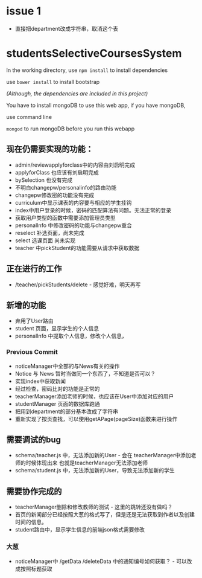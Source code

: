 # issue 1
* 直接把department改成字符串，取消这个表

# studentsSelectiveCoursesSystem

In the working directory, use
`npm install`
to install dependencies

use 
`bower install` 
to install bootstrap

*(Although, the dependencies are included in this project)*

You have to install mongoDB to use this web app, if you have mongoDB, 

use command line

`mongod`
to run mongoDB before you run this webapp

## 现在仍需要实现的功能：

* admin/reviewapplyforclass中的内容由刘启明完成
* applyforClass 也应该有刘启明完成
* bySelection 也没有完成
* 不明白changepw/personalinfo的路由功能
* changepw修改密的功能没有完成
* curriculum中显示课表的内容要与相应的学生挂钩
* index中用户登录的时候，密码的匹配算法有问题。无法正常的登录
* 获取用户类型的函数中需要添加管理员类型
* personalInfo 中修改密码的功能与changepw重合
* reselect 补选页面，尚未完成
* select 选课页面 尚未实现
* teacher 中pickStudent的功能需要从请求中获取数据


## 正在进行的工作
* /teacher/pickStudents/delete - 感觉好难，明天再写


## 新增的功能
* 弃用了User路由
* student 页面，显示学生的个人信息
* personalInfo 中提取个人信息，修改个人信息，

### Previous Commit
* noticeManager中全部的与News有关的操作
* Notice 与 News 暂时当做同一个东西了，不知道是否可以？
* 实现index中获取新闻
* 经过检查，密码比对的功能是正常的
* teacherManager添加老师的时候，也应该在User中添加对应的用户
* studentManager 页面的数据库跑通
* 把用到department的部分基本改成了字符串
* 重新实现了按页查找，可以使用getAPage(pageSize)函数来进行操作



## 需要调试的bug

* schema/teacher.js 中，无法添加新的User - 会在 teacherManager中添加老师的时候体现出来 也就是teacherManager无法添加老师
* schema/student.js 中，无法添加新的User，导致无法添加新的学生



## 需要协作完成的
* teacherManager删除和修改教师的测试 - 这里的跳转还没有做吗？
* 首页的新闻部分已经按照大葱的格式写了，但是还是无法获取到作者以及创建时间的信息。
* student路由中，显示学生信息的前端json格式需要修改
### 大葱
* noticeManager中 /getData /deleteData 中的通知编号如何获取？ - 可以改成按照标题获取